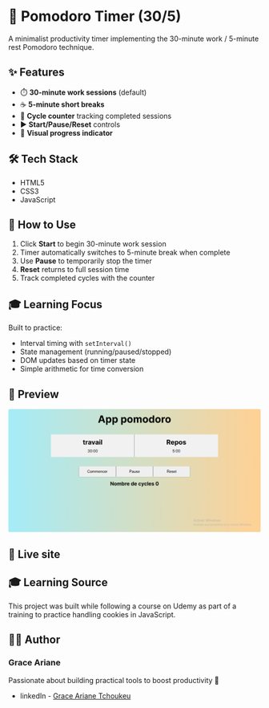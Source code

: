 # 🍅 Pomodoro Timer (30/5)

A minimalist productivity timer implementing the 30-minute work / 5-minute rest Pomodoro technique.

## ✨ Features

- ⏱️ **30-minute work sessions** (default)
- ☕ **5-minute short breaks**
- 🔢 **Cycle counter** tracking completed sessions
- ▶️ **Start/Pause/Reset** controls
- 🎨 **Visual progress indicator**

## 🛠️ Tech Stack

- HTML5
- CSS3
- JavaScript

## 🚀 How to Use

1. Click **Start** to begin 30-minute work session
2. Timer automatically switches to 5-minute break when complete
3. Use **Pause** to temporarily stop the timer
4. **Reset** returns to full session time
5. Track completed cycles with the counter

## 🎓 Learning Focus

Built to practice:
- Interval timing with `setInterval()`
- State management (running/paused/stopped)
- DOM updates based on timer state
- Simple arithmetic for time conversion

## 📸 Preview

![preview](./preview.png)

## 🚀 Live site

## 🎓 Learning Source
This project was built while following a course on Udemy as part of a training to practice handling cookies in JavaScript.

## 👨‍💻 Author

### Grace Ariane
Passionate about building practical tools to boost productivity 🚀
- linkedIn - [Grace Ariane Tchoukeu](https://www.linkedin.com/in/grace-ariane-tchoukeu)

